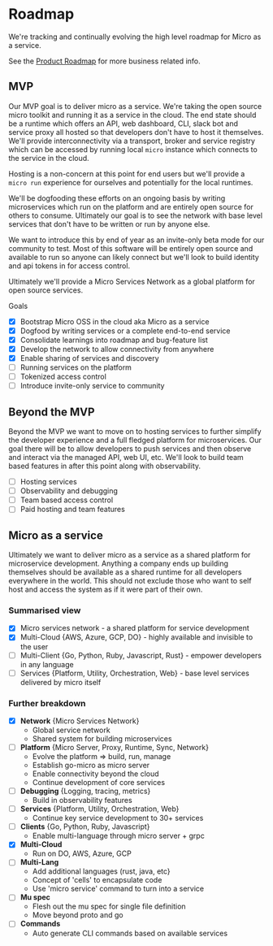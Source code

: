 # Roadmap

We're tracking and continually evolving the high level roadmap for Micro as a service.

See the [Product Roadmap](product.md) for more business related info.

## MVP 

Our MVP goal is to deliver micro as a service. We're taking the open source micro toolkit 
and running it as a service in the cloud. The end state should be a runtime which offers an API, web dashboard, 
CLI, slack bot and service proxy all hosted so that developers don't have to host it themselves. We'll 
provide interconnectivity via a transport, broker and service registry which can be accessed by running 
local `micro` instance which connects to the service in the cloud. 

Hosting is a non-concern at this point for end users but we'll provide a `micro run` experience for ourselves 
and potentially for the local runtimes.

We'll be dogfooding these efforts on an ongoing basis by writing microservices which run on the platform 
and are entirely open source for others to consume. Ultimately our goal is to see the network with 
base level services that don't have to be written or run by anyone else. 

We want to introduce this by end of year as an invite-only beta mode for our community to test. Most of this 
software will be entirely open source and available to run so anyone can likely connect but we'll 
look to build identity and api tokens in for access control.

Ultimately we'll provide a Micro Services Network as a global platform for open source services.

Goals

- [x] Bootstrap Micro OSS in the cloud aka Micro as a service
- [x] Dogfood by writing services or a complete end-to-end service
- [x] Consolidate learnings into roadmap and bug-feature list
- [x] Develop the network to allow connectivity from anywhere
- [x] Enable sharing of services and discovery
- [ ] Running services on the platform
- [ ] Tokenized access control
- [ ] Introduce invite-only service to community 

## Beyond the MVP

Beyond the MVP we want to move on to hosting services to further simplify the developer experience and a full fledged platform 
for microservices. Our goal there will be to allow developers to push services and then observe and interact via the 
managed API, web UI, etc. We'll look to build team based features in after this point along with observability.

- [ ] Hosting services
- [ ] Observability and debugging
- [ ] Team based access control
- [ ] Paid hosting and team features

## Micro as a service

Ultimately we want to deliver micro as a service as a shared platform for microservice development. Anything a company 
ends up building themselves should be available as a shared runtime for all developers everywhere in the world. This should 
not exclude those who want to self host and access the system as if it were part of their own.

### Summarised view

- [x] Micro services network - a shared platform for service development
- [x] Multi-Cloud {AWS, Azure, GCP, DO} - highly available and invisible to the user
- [ ] Multi-Client {Go, Python, Ruby, Javascript, Rust} - empower developers in any language
- [ ] Services {Platform, Utility, Orchestration, Web} - base level services delivered by micro itself

### Further breakdown

- [x] **Network** {Micro Services Network}
  * Global service network
  * Shared system for building microservices
- [ ] **Platform** {Micro Server, Proxy, Runtime, Sync, Network}
  * Evolve the platform => build, run, manage
  * Establish go-micro as micro server
  * Enable connectivity beyond the cloud
  * Continue development of core services
- [ ] **Debugging** {Logging, tracing, metrics}
  * Build in observability features
- [ ] **Services** {Platform, Utility, Orchestration, Web}
  * Continue key service development to 30+ services
- [ ] **Clients** {Go, Python, Ruby, Javascript}
  * Enable multi-language through micro server + grpc
- [x] **Multi-Cloud**
  * Run on DO, AWS, Azure, GCP
- [ ] **Multi-Lang**
  * Add additional languages (rust, java, etc}
  * Concept of 'cells' to encapsulate code
  * Use 'micro service' command to turn into a service
- [ ] **Mu spec**
  * Flesh out the mu spec for single file definition
  * Move beyond proto and go
- [ ] **Commands**
  * Auto generate CLI commands based on available services
